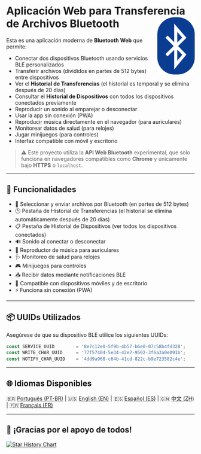 # Aplicación Web para Transferencia de Archivos Bluetooth <img src="./public/favicon-32x32.png" align="right" width="100">

Esta es una aplicación moderna de **Bluetooth Web** que permite:

- Conectar dos dispositivos Bluetooth usando servicios BLE personalizados
- Transferir archivos (divididos en partes de 512 bytes) entre dispositivos
- Ver el **Historial de Transferencias** (el historial es temporal y se elimina después de 20 días)
- Consultar el **Historial de Dispositivos** con todos los dispositivos conectados previamente
- Reproducir un sonido al emparejar o desconectar
- Usar la app sin conexión (PWA)
- Reproducir música directamente en el navegador (para auriculares)
- Monitorear datos de salud (para relojes)
- Jugar minijuegos (para controles)
- Interfaz compatible con móvil y escritorio

> ⚠️ Este proyecto utiliza la **API Web Bluetooth** experimental, que solo funciona en navegadores compatibles como **Chrome** y únicamente bajo **HTTPS** o `localhost`.

---

## 🔧 Funcionalidades

- 📂 Seleccionar y enviar archivos por Bluetooth (en partes de 512 bytes)
- 🕒 Pestaña de Historial de Transferencias (el historial se elimina automáticamente después de 20 días)
- 📋 Pestaña de Historial de Dispositivos (ver todos los dispositivos conectados)
- 🔊 Sonido al conectar o desconectar
- 🎵 Reproductor de música para auriculares
- 🩺 Monitoreo de salud para relojes
- 🎮 Minijuegos para controles
- 📥 Recibir datos mediante notificaciones BLE
- 📱 Compatible con dispositivos móviles y de escritorio
- ⚡ Funciona sin conexión (PWA)

---

## 📦 UUIDs Utilizados

Asegúrese de que su dispositivo BLE utilice los siguientes UUIDs:

```js
const SERVICE_UUID        = '8e7c12e0-5f9b-4b57-b6e0-07c58b4fd328';
const WRITE_CHAR_UUID     = '77f57404-5e34-42e7-9502-3f6a3a0e091b';
const NOTIFY_CHAR_UUID    = '4dd9a968-c64b-41cd-822c-b9e723582c4e';
```

---

## 🌐 Idiomas Disponibles

🇧🇷 [Português (PT-BR)](README-ptbr.md) | 🇺🇸 [English (EN)](README.md) | 🇪🇸 [Español (ES)](README-es.md) | 🇨🇳 [中文 (ZH)](README-zh.md) | 🇫🇷 [Français (FR)](README-fr.md)

---

## 🙏 ¡Gracias por el apoyo de todos!

[![Star History Chart](https://api.star-history.com/svg?repos=erikraft/Bluetooth-Center&type=Date)](https://star-history.com/#erikraft/Bluetooth-Center&Date)
